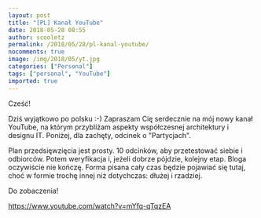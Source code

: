```yaml
---
layout: post
title: "[PL] Kanał YouTube"
date: 2018-05-28 08:55
author: scooletz
permalink: /2018/05/28/pl-kanal-youtube/
nocomments: true
image: /img/2018/05/yt.jpg
categories: ["Personal"]
tags: ["personal", "YouTube"]
imported: true
---
```


Cześć!

Dziś wyjątkowo po polsku :-) Zapraszam Cię serdecznie na mój nowy kanał YouTube, na którym przybliżam aspekty współczesnej architektury i designu IT. Poniżej, dla zachęty, odcinek o "Partycjach".

Plan przedsięwzięcia jest prosty. 10 odcinków, aby przetestować siebie i odbiorców. Potem weryfikacja i, jeżeli dobrze pójdzie, kolejny etap. Bloga oczywiście nie kończę. Forma pisana cały czas będzie pojawiać się tutaj, choć w formie trochę innej niż dotychczas: dłużej i rzadziej.

Do zobaczenia!

https://www.youtube.com/watch?v=mYfq-qTqzEA

